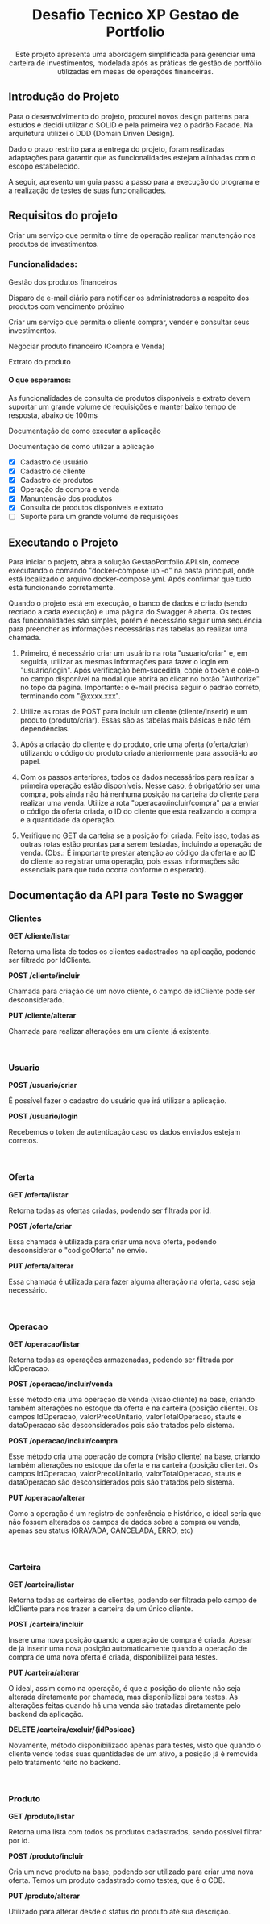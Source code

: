 <h1 align="center">Desafio Tecnico XP Gestao de Portfolio</h1>
<p align="center">Este projeto apresenta uma abordagem simplificada para gerenciar uma carteira de investimentos, modelada após as práticas de gestão de portfólio utilizadas em mesas de operações financeiras.</p>
<h2> Introdução do Projeto </h2>
<p>Para o desenvolvimento do projeto, procurei novos design patterns para estudos e decidi utilizar o SOLID e pela primeira vez o padrão Facade. Na arquitetura utilizei o DDD (Domain Driven Design).</p>
<p>Dado o prazo restrito para a entrega do projeto, foram realizadas adaptações para garantir que as funcionalidades estejam alinhadas com o escopo estabelecido.</p>
<p>A seguir, apresento um guia passo a passo para a execução do programa e a realização de testes de suas funcionalidades.</p>
<h2> Requisitos do projeto </h2>
<p>Criar um serviço que permita o time de operação realizar manutenção nos produtos de investimentos.</p>
<h3> Funcionalidades: </h3>
<p>Gestão dos produtos financeiros</p>
<p>Disparo de e-mail diário para notificar os administradores a respeito dos produtos com vencimento próximo</p>
<p>Criar um serviço que permita o cliente comprar, vender e consultar seus investimentos.</p>
<p>Negociar produto financeiro (Compra e Venda)</p>
<p>Extrato do produto</p>
<h4>O que esperamos:</h4>
<p>As funcionalidades de consulta de produtos disponíveis e extrato devem suportar um grande volume de requisições e manter baixo tempo de resposta, abaixo de 100ms</p>
<p>Documentação de como executar a aplicação</p>
<p>Documentação de como utilizar a aplicação </p>

- [x] Cadastro de usuário
- [x] Cadastro de cliente
- [x] Cadastro de produtos
- [x] Operação de compra e venda
- [x] Manuntenção dos produtos
- [x] Consulta de produtos disponíveis e extrato
- [ ] Suporte para um grande volume de requisições

<h2>Executando o Projeto</h2>
<p>Para iniciar o projeto, abra a solução GestaoPortfolio.API.sln, comece executando o comando "docker-compose up -d" na pasta principal, onde está localizado o arquivo docker-compose.yml. Após confirmar que tudo está funcionando corretamente.</p>
<p>Quando o projeto está em execução, o banco de dados é criado (sendo recriado a cada execução) e uma página do Swagger é aberta. Os testes das funcionalidades são simples, porém é necessário seguir uma sequência para preencher as informações necessárias nas tabelas ao realizar uma chamada.</p>

<ol>
    <li>
        <p>Primeiro, é necessário criar um usuário na rota "usuario/criar" e, em seguida, utilizar as mesmas informações para fazer o login em "usuario/login". Após verificação bem-sucedida, copie o token e cole-o no campo disponível na modal que abrirá ao clicar no botão "Authorize" no topo da página. Importante: o e-mail precisa seguir o padrão correto, terminando com "@xxxx.xxx".</p>
    </li>
    <li>
        <p>Utilize as rotas de POST para incluir um cliente (cliente/inserir) e um produto (produto/criar). Essas são as tabelas mais básicas e não têm dependências.</p>
    </li>
    <li>
        <p>Após a criação do cliente e do produto, crie uma oferta (oferta/criar) utilizando o código do produto criado anteriormente para associá-lo ao papel.</p>
    </li>
    <li>
        <p>Com os passos anteriores, todos os dados necessários para realizar a primeira operação estão disponíveis. Nesse caso, é obrigatório ser uma compra, pois ainda não há nenhuma posição na carteira do cliente para realizar uma venda. Utilize a rota "operacao/incluir/compra" para enviar o código da oferta criada, o ID do cliente que está realizando a compra e a quantidade da operação.</p>
    </li>
    <li>
        <p>Verifique no GET da carteira se a posição foi criada. Feito isso, todas as outras rotas estão prontas para serem testadas, incluindo a operação de venda. (Obs.: É importante prestar atenção ao código da oferta e ao ID do cliente ao registrar uma operação, pois essas informações são essenciais para que tudo ocorra conforme o esperado).</p>
    </li>
</ol>
<h2>Documentação da API para Teste no Swagger</h2>
<h3>Clientes</h3>
<b>GET /cliente/listar</b>
<p>Retorna uma lista de todos os clientes cadastrados na aplicação, podendo ser filtrado por IdCliente.</p>
<b>POST /cliente/incluir</b>
<p>Chamada para criação de um novo cliente, o campo de idCliente pode ser desconsiderado.</p>
<b>PUT /cliente/alterar</b>
<p>Chamada para realizar alterações em um cliente já existente.</p>
<br>
<h3>Usuario</h3>
<b>POST /usuario/criar</b>
<p>É possível fazer o cadastro do usuário que irá utilizar a aplicação.</p>
<b>POST /usuario/login</b>
<p>Recebemos o token de autenticação caso os dados enviados estejam corretos.</p>
<br>
<h3>Oferta</h3>
<b>GET /oferta/listar</b>
<p>Retorna todas as ofertas criadas, podendo ser filtrada por id.</p>
<b>POST /oferta/criar</b>
<p>Essa chamada é utilizada para criar uma nova oferta, podendo desconsiderar o "codigoOferta" no envio.</p>
<b>PUT /oferta/alterar</b>
<p>Essa chamada é utilizada para fazer alguma alteração na oferta, caso seja necessário.</p>
<br>
<h3>Operacao</h3>
<b>GET /operacao/listar</b>
<p>Retorna todas as operações armazenadas, podendo ser filtrada por IdOperacao.</p>
<b>POST /operacao/incluir/venda</b>
<p>Esse método cria uma operação de venda (visão cliente) na base, criando também alterações no estoque da oferta e na carteira (posição cliente). Os campos IdOperacao, valorPrecoUnitario, valorTotalOperacao, stauts e dataOperacao são desconsiderados pois são tratados pelo sistema.</p>
<b>POST /operacao/incluir/compra</b>
<p>Esse método cria uma operação de compra (visão cliente) na base, criando também alterações no estoque da oferta e na carteira (posição cliente). Os campos IdOperacao, valorPrecoUnitario, valorTotalOperacao, stauts e dataOperacao são desconsiderados pois são tratados pelo sistema.</p>
<b>PUT /operacao/alterar</b>
<p>Como a operação é um registro de conferência e histórico, o ideal seria que não fossem alterados os campos de dados sobre a compra ou venda, apenas seu status (GRAVADA, CANCELADA, ERRO, etc)</p>
<br>
<h3>Carteira</h3>
<b>GET /carteira/listar</b>
<p>Retorna todas as carteiras de clientes, podendo ser filtrada pelo campo de IdCliente para nos trazer a carteira de um único cliente.</p>
<b>POST /carteira/incluir</b>
<p>Insere uma nova posição quando a operação de compra é criada. Apesar de já inserir uma nova posição automaticamente quando a operação de compra de uma nova oferta é criada, disponibilizei para testes.</p>
<b>PUT /carteira/alterar</b>
<p>O ideal, assim como na operação, é que a posição do cliente não seja alterada diretamente por chamada, mas disponibilizei para testes. As alterações feitas quando há uma venda são tratadas diretamente pelo backend da aplicação.</p>
<b>DELETE /carteira/excluir/{idPosicao}</b>
<p>Novamente, método disponibilizado apenas para testes, visto que quando o cliente vende todas suas quantidades de um ativo, a posição já é removida pelo tratamento feito no backend.</p>
<br>
<h3>Produto</h3>
<b>GET /produto/listar</b>
<p>Retorna uma lista com todos os produtos cadastrados, sendo possível filtrar por id.</p>
<b>POST /produto/incluir</b>
<p>Cria um novo produto na base, podendo ser utilizado para criar uma nova oferta. Temos um produto cadastrado como testes, que é o CDB.</p>
<b>PUT /produto/alterar</b>
<p>Utilizado para alterar desde o status do produto até sua descrição.</p>

